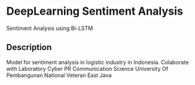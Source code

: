 # DeepLearning Sentiment Analysis
  Sentiment Analysis using Bi-LSTM
  
## Description 

Model for sentiment analysis in logistic industry in Indonesia. Colaborate with Laboratory Cyber PR Communication Science University Of Pembangunan National Veteran East Java

